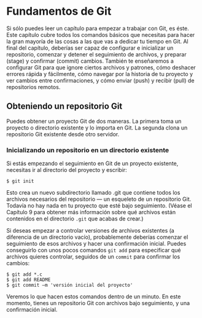 # Fundamentos de Git #

Si sólo puedes leer un capítulo para empezar a trabajar con Git, es
éste. Este capítulo cubre todos los comandos básicos que necesitas
para hacer la gran mayoría de las cosas a las que vas a dedicar tu
tiempo en Git. Al final del capítulo, deberías ser capaz de configurar
e inicializar un repositorio, comenzar y detener el seguimiento de
archivos, y preparar (stage) y confirmar (commit) cambios. También te
enseñaremos a configurar Git para que ignore ciertos archivos y
patrones, cómo deshacer errores rápida y fácilmente, cómo navegar por
la historia de tu proyecto y ver cambios entre confirmaciones, y cómo
enviar (push) y recibir (pull) de repositorios remotos.

## Obteniendo un repositorio Git ##

Puedes obtener un proyecto Git de dos maneras. La primera toma un
proyecto o directorio existente y lo importa en Git. La segunda clona
un repositorio Git existente desde otro servidor.

### Inicializando un repositorio en un directorio existente ###

Si estás empezando el seguimiento en Git de un proyecto existente,
necesitas ir al directorio del proyecto y escribir:

    $ git init

Esto crea un nuevo subdirectorio llamado .git que contiene todos los
archivos necesarios del repositorio — un esqueleto de un repositorio
Git. Todavía no hay nada en tu proyecto que esté bajo seguimiento.
(Véase el Capítulo 9 para obtener más información sobre qué archivos
están contenidos en el directorio `.git` que acabas de crear.)

Si deseas empezar a controlar versiones de archivos existentes (a
diferencia de un directorio vacío), probablemente deberías comenzar el
seguimiento de esos archivos y hacer una confirmación inicial. Puedes
conseguirlo con unos pocos comandos `git add` para especificar qué
archivos quieres controlar, seguidos de un `commit` para confirmar los
cambios:
  
    $ git add *.c
    $ git add README
    $ git commit –m 'versión inicial del proyecto'

Veremos lo que hacen estos comandos dentro de un minuto. En este
momento, tienes un repositorio Git con archivos bajo seguimiento, y
una confirmación inicial.
